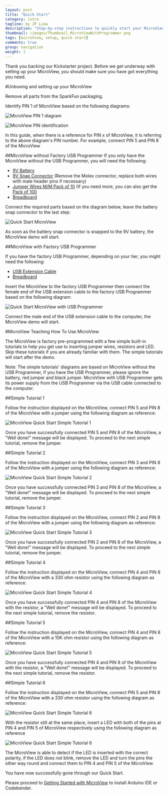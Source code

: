 ```yaml
---
layout: post
title: "Quick Start"
category: intro
tagline: by JP Liew
description: "Step-by-step instructions to quickly start your MicroView."
thumbnail: /images/Thumbnail_MicroViewWithProgrammer.png
tags: [microView, setup, quick start]
comments: true
group: navigation
weight: 1
---
```

Thank you backing our Kickstarter project. Before we get underway with setting up your MicroView, you should make sure you have got everything you need. 

#Unboxing and setting up your MicroView

Remove all parts from the SparkFun packaging.

Identify PIN 1 of MicroView based on the following diagrams:

![MicroView PIN 1 diagram](/images/BreadboardWithMicroView.png)

![MicroView PIN identification](/images/MicroView_Factory_Programmer.jpg)

<p class="info">In this guide, when there is a reference for PIN x of MicroView, it is referring to the above diagram's PIN number. For example, connect PIN 5 and PIN 8 of the MicroView</p>

##MicroView without Factory USB Programmer
If you only have the MicroView without the USB Programmer, you will need the following:

* [9V Battery](https://www.sparkfun.com/products/10218)
* [9V Snap Connector](https://www.sparkfun.com/products/91) (Remove the Molex connector, replace both wires with male header pins if necessary)
* [Jumper Wires M/M Pack of 10](https://www.sparkfun.com/products/8431) (If you need more, you can also get the [Pack of 100](https://www.sparkfun.com/products/10897)
* [Breadboard](https://www.sparkfun.com/products/12002)

Connect the required parts based on the diagram below, leave the battery snap connector to the last step:

![Quick Start MicroView](/images/QuickStart_MicroView_Only.png)

As soon as the battery snap connector is snapped to the 9V battery, the MicroView demo will start.

##MicroView with Factory USB Programmer

If you have the factory USB Programmer, depending on your tier, you might need the following:

* [USB Extension Cable](https://www.sparkfun.com/products/517)
* [Breadboard](https://www.sparkfun.com/products/12002)

Insert the MicroView to the factory USB Programmer then connect the female end of the USB extension cable to the factory USB Programmer based on the following diagram:

![Quick Start MicroView with USB Programmer](/images/QuickStart_MicroView_With_Programmer.png)

Connect the male end of the USB extension cable to the computer, the MicroView demo will start.

#MicroView Teaching How To Use MicroView

The MicroView is factory pre-programmed with a few simple built-in tutorials to help you get use to inserting jumper wires, resistors and LED. Skip these tutorials  if you are already familiar with them. The simple tutorials will start after the demo. 

<p class="info">Note: The simple tutorials' diagrams are based on MicroView without the USB Programmer, if you have the USB Programmer, please ignore the battery, red jumper and black jumper.  MicroView with USB Programmer gets its power supply from the USB Programmer via the USB cable connected to the computer.</p>

##Simple Tutorial 1

Follow the instruction displayed on the MicroView, connect PIN 5 and PIN 8 of the MicroView with a jumper using the following diagram as reference:

![MicroView Quick Start Simple Tutorial 1](/images/QuickStart_Tutorial_1.png)

Once you have successfully connected PIN 5 and PIN 8 of the MicroView, a "Well done!" message will be displayed. To proceed to the next simple tutorial, remove the jumper.

##Simple Tutorial 2

Follow the instruction displayed on the MicroView, connect PIN 3 and PIN 8 of the MicroView with a jumper using the following diagram as reference:

![MicroView Quick Start Simple Tutorial 2](/images/QuickStart_Tutorial_2.png)

Once you have successfully connected PIN 3 and PIN 8 of the MicroView, a "Well done!" message will be displayed. To proceed to the next simple tutorial, remove the jumper.

##Simple Tutorial 3

Follow the instruction displayed on the MicroView, connect PIN 2 and PIN 8 of the MicroView with a jumper using the following diagram as reference:

![MicroView Quick Start Simple Tutorial 3](/images/QuickStart_Tutorial_3.png)

Once you have successfully connected PIN 2 and PIN 8 of the MicroView, a "Well done!" message will be displayed. To proceed to the next simple tutorial, remove the jumper.

##Simple Tutorial 4

Follow the instruction displayed on the MicroView, connect PIN 4 and PIN 8 of the MicroView with a 330 ohm resistor using the following diagram as reference:

![MicroView Quick Start Simple Tutorial 4](/images/QuickStart_Tutorial_4.png)

Once you have successfully connected PIN 4 and PIN 8 of the MicroView with the resistor, a "Well done!" message will be displayed. To proceed to the next simple tutorial, remove the resistor.

##Simple Tutorial 5

Follow the instruction displayed on the MicroView, connect PIN 4 and PIN 8 of the MicroView with a 10K ohm resistor using the following diagram as reference:

![MicroView Quick Start Simple Tutorial 5](/images/QuickStart_Tutorial_5.png)

Once you have successfully connected PIN 4 and PIN 8 of the MicroView with the resistor, a "Well done!" message will be displayed. To proceed to the next simple tutorial, remove the resistor.

##Simple Tutorial 6

Follow the instruction displayed on the MicroView, connect PIN 5 and PIN 8 of the MicroView with a 330 ohm resistor using the following diagram as reference:

![MicroView Quick Start Simple Tutorial 6](/images/QuickStart_Tutorial_6.png)

<p class="warning">With the resistor still at the same place, insert a LED with both of the pins at PIN 4 and PIN 5 of MicroView respectively using the following diagram as reference</p>

![MicroView Quick Start Simple Tutorial 6](/images/QuickStart_Tutorial_6_1.png)

The MicroView is able to detect if the LED is inserted with the correct polarity, if the LED does not blink, remove the LED and turn the pins the other way round and connect them to PIN 4 and PIN 5 of the MicroView. 

<p class="success">You have now successfully gone through our Quick Start.</p> 

Please proceed to [Getting Started with MicroView](/intro/getting-started.html) to install Arduino IDE or Codebender.
